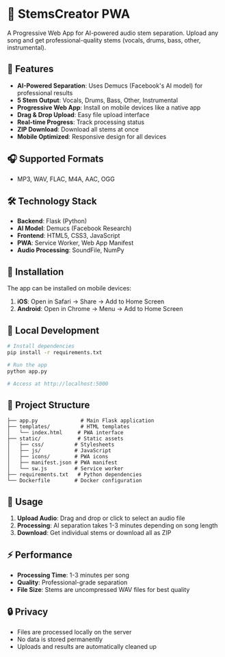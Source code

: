 # 🎵 StemsCreator PWA

A Progressive Web App for AI-powered audio stem separation. Upload any song and get professional-quality stems (vocals, drums, bass, other, instrumental).

## 🚀 Features

- **AI-Powered Separation**: Uses Demucs (Facebook's AI model) for professional results
- **5 Stem Output**: Vocals, Drums, Bass, Other, Instrumental
- **Progressive Web App**: Install on mobile devices like a native app
- **Drag & Drop Upload**: Easy file upload interface
- **Real-time Progress**: Track processing status
- **ZIP Download**: Download all stems at once
- **Mobile Optimized**: Responsive design for all devices

## 🎧 Supported Formats

- MP3, WAV, FLAC, M4A, AAC, OGG

## 🛠️ Technology Stack

- **Backend**: Flask (Python)
- **AI Model**: Demucs (Facebook Research)
- **Frontend**: HTML5, CSS3, JavaScript
- **PWA**: Service Worker, Web App Manifest
- **Audio Processing**: SoundFile, NumPy

## 📱 Installation

The app can be installed on mobile devices:

1. **iOS**: Open in Safari → Share → Add to Home Screen
2. **Android**: Open in Chrome → Menu → Add to Home Screen

## 🔧 Local Development

```bash
# Install dependencies
pip install -r requirements.txt

# Run the app
python app.py

# Access at http://localhost:5000
```

## 📁 Project Structure

```
├── app.py              # Main Flask application
├── templates/          # HTML templates
│   └── index.html     # PWA interface
├── static/            # Static assets
│   ├── css/          # Stylesheets
│   ├── js/           # JavaScript
│   ├── icons/        # PWA icons
│   ├── manifest.json # PWA manifest
│   └── sw.js         # Service worker
├── requirements.txt   # Python dependencies
└── Dockerfile        # Docker configuration
```

## 🎵 Usage

1. **Upload Audio**: Drag and drop or click to select an audio file
2. **Processing**: AI separation takes 1-3 minutes depending on song length
3. **Download**: Get individual stems or download all as ZIP

## ⚡ Performance

- **Processing Time**: 1-3 minutes per song
- **Quality**: Professional-grade separation
- **File Size**: Stems are uncompressed WAV files for best quality

## 🔒 Privacy

- Files are processed locally on the server
- No data is stored permanently
- Uploads and results are automatically cleaned up
